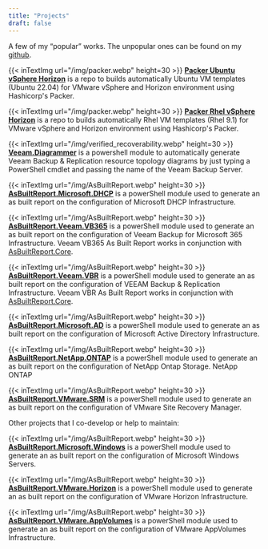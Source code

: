 ```yaml
---
title: "Projects"
draft: false
---
```


A few of my “popular” works. The unpopular ones can be found on my [github](https://github.com/rebelinux).

{{< inTextImg url="/img/packer.webp" height=30 >}}
**[Packer Ubuntu vSphere Horizon](https://github.com/rebelinux/packer-ubuntu-vsphere-horizon-iso)** is a repo to builds automatically Ubuntu VM templates (Ubuntu 22.04) for VMware vSphere and Horizon environment using Hashicorp's Packer.

{{< inTextImg url="/img/packer.webp" height=30 >}}
**[Packer Rhel vSphere Horizon](https://github.com/rebelinux/packer-rhel-vsphere-horizon-iso)** is a repo to builds automatically Rhel VM templates (Rhel 9.1) for VMware vSphere and Horizon environment using Hashicorp's Packer.

{{< inTextImg url="/img/verified_recoverability.webp" height=30 >}}
**[Veeam.Diagrammer](https://github.com/rebelinux/Veeam.Diagrammer)** is a powershell module to automatically generate Veeam Backup & Replication resource topology diagrams by just typing a PowerShell cmdlet and passing the name of the Veeam Backup Server.

{{< inTextImg url="/img/AsBuiltReport.webp" height=30 >}}
**[AsBuiltReport.Microsoft.DHCP](https://github.com/AsBuiltReport/AsBuiltReport.Microsoft.DHCP)** is a powerShell module used to generate an as built report on the configuration of Microsoft DHCP Infrastructure.

{{< inTextImg url="/img/AsBuiltReport.webp" height=30 >}}
**[AsBuiltReport.Veeam.VB365](https://github.com/AsBuiltReport/AsBuiltReport.Veeam.VB365)** is a powerShell module used to generate an as built report on the configuration of Veeam Backup for Microsoft 365 Infrastructure. Veeam VB365 As Built Report works in conjunction with [AsBuiltReport.Core](https://github.com/AsBuiltReport/AsBuiltReport.Core).

{{< inTextImg url="/img/AsBuiltReport.webp" height=30 >}}
**[AsBuiltReport.Veeam.VBR](https://github.com/AsBuiltReport/AsBuiltReport.Veeam.VBR)** is a powerShell module used to generate an as built report on the configuration of VEEAM Backup & Replication Infrastructure. Veeam VBR As Built Report works in conjunction with [AsBuiltReport.Core](https://github.com/AsBuiltReport/AsBuiltReport.Core).

{{< inTextImg url="/img/AsBuiltReport.webp" height=30 >}}
**[AsBuiltReport.Microsoft.AD](https://github.com/AsBuiltReport/AsBuiltReport.Microsoft.AD)** is a powerShell module used to generate an as built report on the configuration of Microsoft Active Directory Infrastructure.

{{< inTextImg url="/img/AsBuiltReport.webp" height=30 >}}
**[AsBuiltReport.NetApp.ONTAP](https://github.com/AsBuiltReport/AsBuiltReport.NetApp.ONTAP)** is a powerShell module used to generate an as built report on the configuration of NetApp Ontap Storage. NetApp ONTAP

{{< inTextImg url="/img/AsBuiltReport.webp" height=30 >}}
**[AsBuiltReport.VMware.SRM](https://github.com/AsBuiltReport/AsBuiltReport.VMware.SRM)** is a powerShell module used to generate an as built report on the configuration of VMware Site Recovery Manager.

Other projects that I co-develop or help to maintain:

{{< inTextImg url="/img/AsBuiltReport.webp" height=30 >}}
**[AsBuiltReport.Microsoft.Windows](https://github.com/AsBuiltReport/AsBuiltReport.Microsoft.Windows)** is a powerShell module used to generate an as built report on the configuration of Microsoft Windows Servers.

{{< inTextImg url="/img/AsBuiltReport.webp" height=30 >}}
**[AsBuiltReport.VMware.Horizon](https://github.com/AsBuiltReport/AsBuiltReport.VMware.Horizon)** is a powerShell module used to generate an as built report on the configuration of VMware Horizon Infrastructure.

{{< inTextImg url="/img/AsBuiltReport.webp" height=30 >}}
**[AsBuiltReport.VMware.AppVolumes](https://github.com/AsBuiltReport/AsBuiltReport.VMware.AppVolumes)** is a powerShell module used to generate an as built report on the configuration of VMware AppVolumes Infrastructure.
